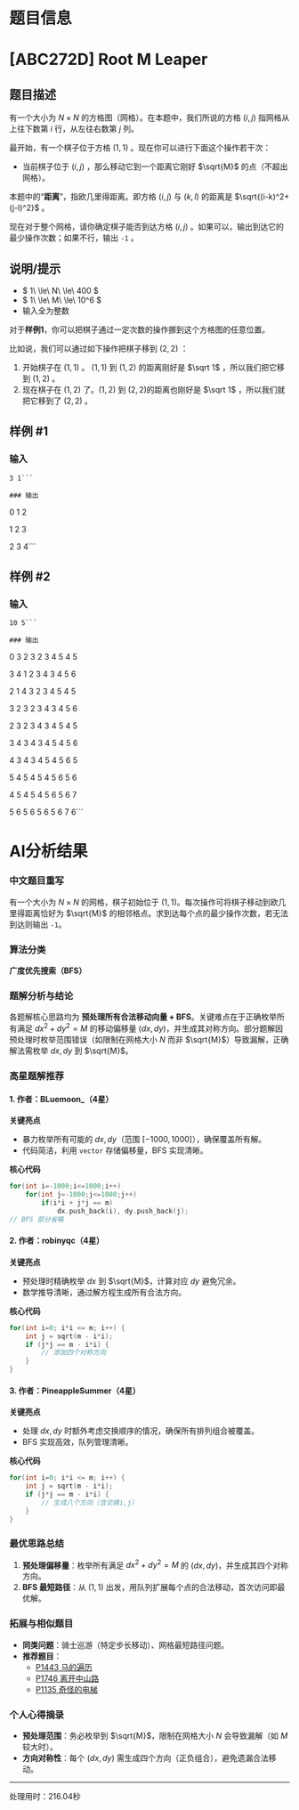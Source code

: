 # 题目信息

# [ABC272D] Root M Leaper

## 题目描述

有一个大小为 $N\times N$ 的方格图（网格）。在本题中，我们所说的方格 $(i,j)$ 指网格从上往下数第 $i$ 行，从左往右数第 $j$ 列。

最开始，有一个棋子位于方格 $(1,1)$ 。现在你可以进行下面这个操作若干次：

+ 当前棋子位于 $(i,j)$ ，那么移动它到一个距离它刚好 $\sqrt{M}$ 的点（不超出网格）。

本题中的“**距离**”，指欧几里得距离。即方格 $(i,j)$ 与 $(k,l)$ 的距离是 $\sqrt{(i-k)^2+(j-l)^2}$ 。

现在对于整个网格，请你确定棋子能否到达方格 $(i,j)$ 。如果可以，输出到达它的最少操作次数；如果不行，输出 ```-1``` 。

## 说明/提示

- $ 1\ \le\ N\ \le\ 400 $
- $ 1\ \le\ M\ \le\ 10^6 $
- 输入全为整数


对于**样例1**，你可以把棋子通过一定次数的操作挪到这个方格图的任意位置。

比如说，我们可以通过如下操作把棋子移到 $(2,2)$ ：

1. 开始棋子在 $(1,1)$ 。 $(1,1)$ 到 $(1,2)$ 的距离刚好是 $\sqrt 1$ ，所以我们把它移到 $(1,2)$ 。
1. 现在棋子在 $(1,2)$ 了。$(1,2)$ 到 $(2,2)$的距离也刚好是 $\sqrt 1$ ，所以我们就把它移到了 $(2,2)$ 。

## 样例 #1

### 输入

```
3 1```

### 输出

```
0 1 2

1 2 3

2 3 4```

## 样例 #2

### 输入

```
10 5```

### 输出

```
0 3 2 3 2 3 4 5 4 5

3 4 1 2 3 4 3 4 5 6

2 1 4 3 2 3 4 5 4 5

3 2 3 2 3 4 3 4 5 6

2 3 2 3 4 3 4 5 4 5

3 4 3 4 3 4 5 4 5 6

4 3 4 3 4 5 4 5 6 5

5 4 5 4 5 4 5 6 5 6

4 5 4 5 4 5 6 5 6 7

5 6 5 6 5 6 5 6 7 6```

# AI分析结果



### 中文题目重写
有一个大小为 $N\times N$ 的网格，棋子初始位于 $(1,1)$。每次操作可将棋子移动到欧几里得距离恰好为 $\sqrt{M}$ 的相邻格点。求到达每个点的最少操作次数，若无法到达则输出 `-1`。

### 算法分类
**广度优先搜索（BFS）**

### 题解分析与结论
各题解核心思路均为 **预处理所有合法移动向量 + BFS**。关键难点在于正确枚举所有满足 $dx^2 + dy^2 = M$ 的移动偏移量 $(dx, dy)$，并生成其对称方向。部分题解因预处理时枚举范围错误（如限制在网格大小 $N$ 而非 $\sqrt{M}$）导致漏解，正确解法需枚举 $dx, dy$ 到 $\sqrt{M}$。

### 高星题解推荐
#### 1. 作者：BLuemoon_（4星）
**关键亮点**  
- 暴力枚举所有可能的 $dx, dy$（范围 $[-1000, 1000]$），确保覆盖所有解。
- 代码简洁，利用 `vector` 存储偏移量，BFS 实现清晰。

**核心代码**  
```cpp
for(int i=-1000;i<=1000;i++)
    for(int j=-1000;j<=1000;j++)
        if(i*i + j*j == m)
            dx.push_back(i), dy.push_back(j);
// BFS 部分省略
```

#### 2. 作者：robinyqc（4星）
**关键亮点**  
- 预处理时精确枚举 $dx$ 到 $\sqrt{M}$，计算对应 $dy$ 避免冗余。
- 数学推导清晰，通过解方程生成所有合法方向。

**核心代码**  
```cpp
for(int i=0; i*i <= m; i++) {
    int j = sqrt(m - i*i);
    if (j*j == m - i*i) {
        // 添加四个对称方向
    }
}
```

#### 3. 作者：PineappleSummer（4星）
**关键亮点**  
- 处理 $dx, dy$ 时额外考虑交换顺序的情况，确保所有排列组合被覆盖。
- BFS 实现高效，队列管理清晰。

**核心代码**  
```cpp
for(int i=0; i*i <= m; i++) {
    int j = sqrt(m - i*i);
    if (j*j == m - i*i) {
        // 生成八个方向（含交换i,j）
    }
}
```

### 最优思路总结
1. **预处理偏移量**：枚举所有满足 $dx^2 + dy^2 = M$ 的 $(dx, dy)$，并生成其四个对称方向。
2. **BFS 最短路径**：从 $(1,1)$ 出发，用队列扩展每个点的合法移动，首次访问即最优解。

### 拓展与相似题目
- **同类问题**：骑士巡游（特定步长移动）、网格最短路径问题。
- **推荐题目**：
  - [P1443 马的遍历](https://www.luogu.com.cn/problem/P1443)
  - [P1746 离开中山路](https://www.luogu.com.cn/problem/P1746)
  - [P1135 奇怪的电梯](https://www.luogu.com.cn/problem/P1135)

### 个人心得摘录
- **预处理范围**：务必枚举到 $\sqrt{M}$，限制在网格大小 $N$ 会导致漏解（如 $M$ 较大时）。
- **方向对称性**：每个 $(dx, dy)$ 需生成四个方向（正负组合），避免遗漏合法移动。

---
处理用时：216.04秒